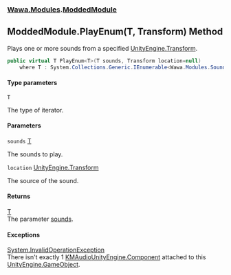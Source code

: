 ### [Wawa.Modules](Wawa.Modules.md 'Wawa.Modules').[ModdedModule](ModdedModule.md 'Wawa.Modules.ModdedModule')

## ModdedModule.PlayEnum<T>(T, Transform) Method

Plays one or more sounds from a specified [UnityEngine.Transform](https://docs.microsoft.com/en-us/dotnet/api/UnityEngine.Transform 'UnityEngine.Transform').

```csharp
public virtual T PlayEnum<T>(T sounds, Transform location=null)
    where T : System.Collections.Generic.IEnumerable<Wawa.Modules.Sound>;
```
#### Type parameters

<a name='Wawa.Modules.ModdedModule.PlayEnum_T_(T,Transform).T'></a>

`T`

The type of iterator.
#### Parameters

<a name='Wawa.Modules.ModdedModule.PlayEnum_T_(T,Transform).sounds'></a>

`sounds` [T](ModdedModule.PlayEnum{T}(T,Transform).md#Wawa.Modules.ModdedModule.PlayEnum_T_(T,Transform).T 'Wawa.Modules.ModdedModule.PlayEnum<T>(T, Transform).T')

The sounds to play.

<a name='Wawa.Modules.ModdedModule.PlayEnum_T_(T,Transform).location'></a>

`location` [UnityEngine.Transform](https://docs.microsoft.com/en-us/dotnet/api/UnityEngine.Transform 'UnityEngine.Transform')

The source of the sound.

#### Returns
[T](ModdedModule.PlayEnum{T}(T,Transform).md#Wawa.Modules.ModdedModule.PlayEnum_T_(T,Transform).T 'Wawa.Modules.ModdedModule.PlayEnum<T>(T, Transform).T')  
The parameter [sounds](ModdedModule.PlayEnum{T}(T,Transform).md#Wawa.Modules.ModdedModule.PlayEnum_T_(T,Transform).sounds 'Wawa.Modules.ModdedModule.PlayEnum<T>(T, Transform).sounds').

#### Exceptions

[System.InvalidOperationException](https://docs.microsoft.com/en-us/dotnet/api/System.InvalidOperationException 'System.InvalidOperationException')  
There isn't exactly 1 [KMAudio](https://docs.microsoft.com/en-us/dotnet/api/KMAudio 'KMAudio')[UnityEngine.Component](https://docs.microsoft.com/en-us/dotnet/api/UnityEngine.Component 'UnityEngine.Component') attached to this [UnityEngine.GameObject](https://docs.microsoft.com/en-us/dotnet/api/UnityEngine.GameObject 'UnityEngine.GameObject').